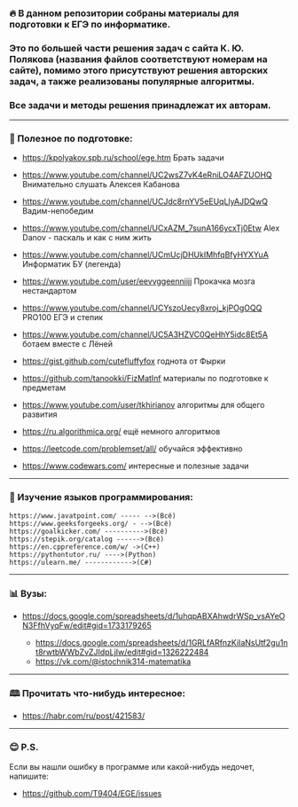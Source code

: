 ### 🔥 В данном репозитории собраны материалы для подготовки к ЕГЭ по информатике. 
### Это по большей части решения задач с сайта К. Ю. Полякова (названия файлов соответствуют номерам на сайте), помимо этого присутствуют решения авторских задач, а также     реализованы популярные алгоритмы. 
### Все задачи и методы решения принадлежат их авторам.

***

### 🧠 Полезное по подготовке: 


+  https://kpolyakov.spb.ru/school/ege.htm  Брать задачи

+ https://www.youtube.com/channel/UC2wsZ7vK4eRniLO4AFZUOHQ Внимательно слушать Алексея Кабанова

+ https://www.youtube.com/channel/UCJdc8rnYV5eEUqLlyAJDQwQ Вадим-непобедим

+ https://www.youtube.com/channel/UCxAZM_7sunA166ycxTj0Etw  Alex Danov - паскаль и как с ним жить

+ https://www.youtube.com/channel/UCmUcjDHUkIMhfqBfyHYXYuA Информатик БУ (легенда)

+ https://www.youtube.com/user/eevvggeenniijj Прокачка мозга нестандартом 

+ https://www.youtube.com/channel/UCYszoUecy8xroj_kjPOgOQQ PRO100 ЕГЭ и степик

+ https://www.youtube.com/channel/UC5A3HZVC0QeHhY5idc8Et5A ботаем вместе с Лёней 

+ https://gist.github.com/cutefluffyfox годнота от Фырки

+ https://github.com/tanookki/FizMatInf  материалы по подготовке к предметам

+ https://www.youtube.com/user/tkhirianov  алгоритмы для общего развития

+ https://ru.algorithmica.org/ ещё немного алгоритмов 

+ https://leetcode.com/problemset/all/ обучайся эффективно

+ https://www.codewars.com/ интересные и полезные задачи

---

### 👅 Изучение языков программирования:

    https://www.javatpoint.com/ ----- -->(Всё)
    https://www.geeksforgeeks.org/ - -->(Всё)
    https://goalkicker.com/ ---------->(Всё)
    https://stepik.org/catalog ------>(Всё)
    https://en.cppreference.com/w/ ->(C++)
    https://pythontutor.ru/ ---->(Python)
    https://ulearn.me/ ------------>(C#)

---

### 📊 Вузы: 

* https://docs.google.com/spreadsheets/d/1uhqpABXAhwdrWSp_vsAYeON3FfhVyqFw/edit#gid=1733179265

    * https://docs.google.com/spreadsheets/d/1GRLfARfnzKiIaNsUtf2gu1nt8rwtbWWbZvZJIdpLjIw/edit#gid=1326222484
    * https://vk.com/@istochnik314-matematika

---

### 🕮 Прочитать что-нибудь интересное:

* https://habr.com/ru/post/421583/

---

### 😊 P.S.

Если вы нашли ошибку в программе или какой-нибудь недочет, напишите:

* https://github.com/T9404/EGE/issues







